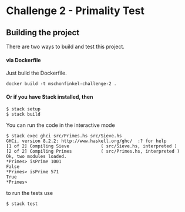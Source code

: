 # Challenge 2 - Primality Test

## Building the project

There are two ways to build and test this project.

#### via Dockerfile

Just build the Dockerfile.

```
docker build -t mschonfinkel-challenge-2 .
```

#### Or if you have Stack installed, then

```
$ stack setup
$ stack build
```

You can run the code in the interactive mode

```
$ stack exec ghci src/Primes.hs src/Sieve.hs
GHCi, version 8.2.2: http://www.haskell.org/ghc/  :? for help
[1 of 2] Compiling Sieve            ( src/Sieve.hs, interpreted )
[2 of 2] Compiling Primes           ( src/Primes.hs, interpreted )
Ok, two modules loaded.
*Primes> isPrime 1001
False
*Primes> isPrime 571
True
*Primes> 
```

to run the tests use

```
$ stack test
```

